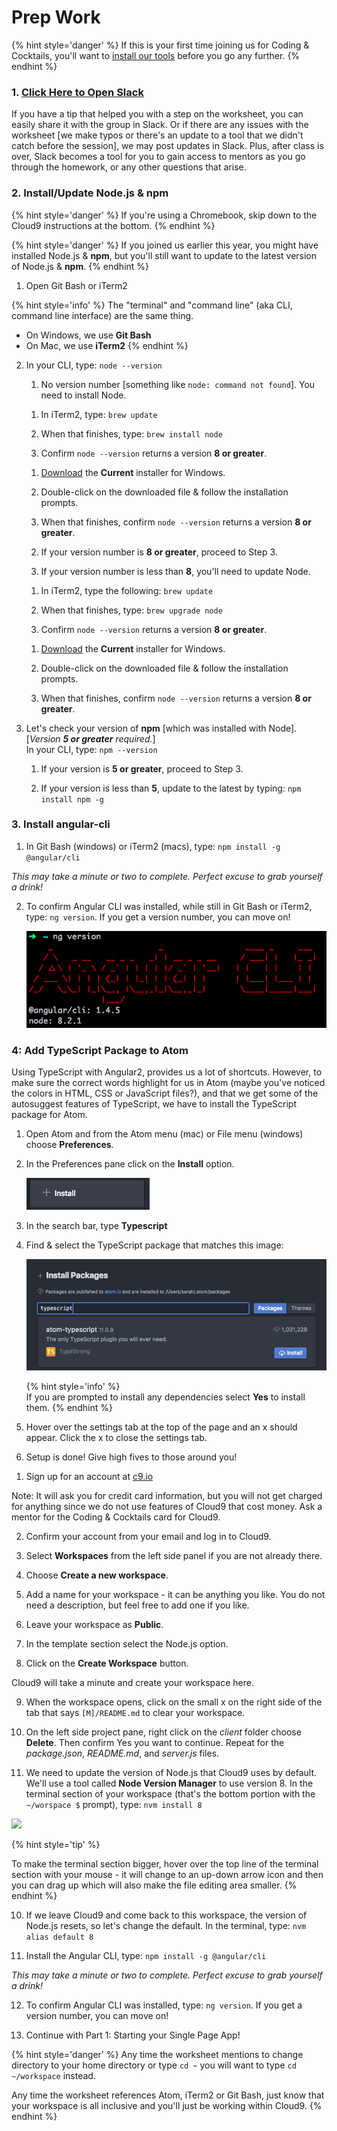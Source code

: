 # Prep Work

{% hint style='danger' %}
If this is your first time joining us for Coding & Cocktails, you'll want to [install our tools](http://bit.ly/CnCTheTools) before you go any further.
{% endhint %}

### 1. <a href="https://kcwit.slack.com/messages/C0BGBKGG6">Click Here to Open Slack</a>

If you have a tip that helped you with a step on the worksheet, you can easily share it with the group in Slack. Or if there are any issues with the worksheet [we make typos or there's an update to a tool that we didn't catch before the session], we may post updates in Slack. Plus, after class is over, Slack becomes a tool for you to gain access to mentors as you go through the homework, or any other questions that arise.

### 2. Install/Update Node.js & npm

{% hint style='danger' %}
If you're using a Chromebook, skip down to the Cloud9 instructions at the bottom.
{% endhint %}

{% hint style='danger' %}
If you joined us earlier this year, you might have installed Node.js & **npm**, but you'll still want to update to the latest version of Node.js & **npm**.
{% endhint %}

1.  Open Git Bash or iTerm2

  {% hint style='info' %}
  The "terminal" and "command line" (aka CLI, command line interface) are the same thing.
  - On Windows, we use **Git Bash**
  - On Mac, we use **iTerm2**
  {% endhint %}

2.  In your CLI, type: `node --version`

    1. No version number [something like `node: command not found`]. You need to install Node.

      <!--sec data-title="Mac - Install Node" data-id="sectionInstallMac" data-show=true data-collapse=true ces-->

      1. In iTerm2, type: `brew update`

      2. When that finishes, type: `brew install node`

      3. Confirm `node --version` returns a version **8 or greater**.

      <!--endsec-->

      <!--sec data-title="Windows - Install Node" data-id="sectionInstallWindows" data-show=true data-collapse=true ces-->

      1. [Download](https://nodejs.org/en/) the **Current** installer for Windows.

      2. Double-click on the downloaded file & follow the installation prompts.

      3. When that finishes, confirm `node --version` returns a version **8 or greater**.

      <!--endsec-->

    2. If your version number is **8 or greater**, proceed to Step 3.

    3. If your version number is less than **8**, you'll need to update Node.

      <!--sec data-title="Mac - Update Node" data-id="sectionUpdateMac" data-show=true data-collapse=true ces-->

      1. In iTerm2, type the following: `brew update`

      2. When that finishes, type: `brew upgrade node`

      3. Confirm `node --version` returns a version **8 or greater**.

      <!--endsec-->

      <!--sec data-title="Windows - Update Node" data-id="sectionUpdateWindows" data-show=true data-collapse=true ces-->

      1. [Download](https://nodejs.org/en/) the **Current** installer for Windows.

      2. Double-click on the downloaded file & follow the installation prompts.

      3. When that finishes, confirm `node --version` returns a version **8 or greater**.

      <!--endsec-->  

3. Let's check your version of **npm** [which was installed with Node]. [_Version **5 or greater** required._]  
   In your CLI, type: `npm --version`  

   1. If your version is **5 or greater**, proceed to Step 3.

   2. If your version is less than **5**, update to the latest by typing: `npm install npm -g`

### 3. Install angular-cli

1.  In Git Bash (windows) or iTerm2 (macs), type: `npm install -g @angular/cli`

 *This may take a minute or two to complete. Perfect excuse to grab yourself a drink!*

2.  To confirm Angular CLI was installed, while still in Git Bash or iTerm2, type: `ng version`. If you get a version number, you can move on!

    ![](/images/ngVersion.png)

### 4: Add TypeScript Package to Atom

Using TypeScript with Angular2, provides us a lot of shortcuts. However, to make sure the correct words highlight for us in Atom (maybe you've noticed the colors in HTML, CSS or JavaScript files?), and that we get some of the autosuggest features of TypeScript, we have to install the TypeScript package for Atom.

1.  Open Atom and from the Atom menu (mac) or File menu (windows) choose **Preferences**.

2.  In the Preferences pane click on the **Install** option. 

    ![](/images/install.png)

3.  In the search bar, type **Typescript**

4.  Find & select the TypeScript package that matches this image:

    ![](/images/typescriptPackage.png)

    {% hint style='info' %}   
If you are prompted to install any dependencies select **Yes** to install them.
    {% endhint %}

6. Hover over the settings tab at the top of the page and an x should appear.  Click the x to close the settings tab.

7. Setup is done! Give high fives to those around you!

<!--sec data-title="Chromebooks Only: Cloud9 Instructions" data-id="section0" data-show=true data-collapse=true ces id="chromebook"-->

1. Sign up for an account at [c9.io](https://c9.io)

  Note: It will ask you for credit card information, but you will not get charged for anything since we do not use features of Cloud9 that cost money. Ask a mentor for the Coding & Cocktails card for Cloud9.

2. Confirm your account from your email and log in to Cloud9.

3. Select **Workspaces** from the left side panel if you are not already there.

4. Choose **Create a new workspace**.

5. Add a name for your workspace - it can be anything you like. You do not need a description, but feel free to add one if you like.

6. Leave your workspace as **Public**.

7. In the template section select the Node.js option.

8. Click on the **Create Workspace** button.

  Cloud9 will take a minute and create your workspace here.

9. When the workspace opens, click on the small x on the right side of the tab that says `[M]/README.md` to clear your workspace.

10. On the left side project pane, right click on the _client_ folder choose **Delete**.  Then confirm Yes you want to continue. Repeat for the _package.json_, _README.md_, and _server.js_ files.  

9. We need to update the version of Node.js that Cloud9 uses by default. We'll use a tool called **Node Version Manager** to use version 8. In the terminal section of your workspace (that's the bottom portion with the `~/worspace $` prompt), type: `nvm install 8`

  ![](assets/images/c9_terminal.png)

 {% hint style='tip' %}

 To make the terminal section bigger, hover over the top line of the terminal section with your mouse - it will change to an up-down arrow icon and then you can drag up which will also make the file editing area smaller.
 {% endhint %}

10. If we leave Cloud9 and come back to this workspace, the version of Node.js resets, so let's change the default. In the terminal, type: `nvm alias default 8`

11. Install the Angular CLI, type: `npm install -g @angular/cli`

 *This may take a minute or two to complete. Perfect excuse to grab yourself a drink!*

12.  To confirm Angular CLI was installed, type: `ng version`. If you get a version number, you can move on!

13. Continue with Part 1: Starting your Single Page App!

 {% hint style='danger' %}
Any time the worksheet mentions to change directory to your home directory or type `cd ~` you will want to type `cd ~/workspace` instead.

Any time the worksheet references Atom, iTerm2 or Git Bash, just know that your workspace is all inclusive and you'll just be working within Cloud9.
 {% endhint %}

<!--endsec-->
